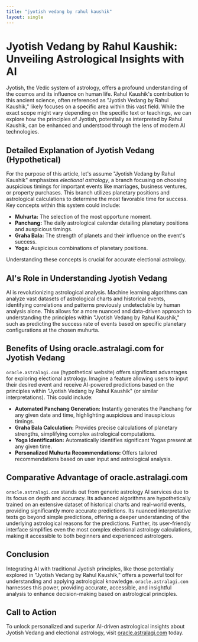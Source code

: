 ```yaml
---
title: "jyotish vedang by rahul kaushik"
layout: single
---
```


# Jyotish Vedang by Rahul Kaushik: Unveiling Astrological Insights with AI

Jyotish, the Vedic system of astrology, offers a profound understanding of the cosmos and its influence on human life.  Rahul Kaushik's contribution to this ancient science, often referenced as "Jyotish Vedang by Rahul Kaushik," likely focuses on a specific area within this vast field.  While the exact scope might vary depending on the specific text or teachings, we can explore how the principles of Jyotish, potentially as interpreted by Rahul Kaushik, can be enhanced and understood through the lens of modern AI technologies.

## Detailed Explanation of Jyotish Vedang (Hypothetical)

For the purpose of this article, let's assume "Jyotish Vedang by Rahul Kaushik" emphasizes *electional astrology*, a branch focusing on choosing auspicious timings for important events like marriages, business ventures, or property purchases.  This branch utilizes planetary positions and astrological calculations to determine the most favorable time for success.  Key concepts within this system could include:

* **Muhurta:** The selection of the most opportune moment.
* **Panchang:** The daily astrological calendar detailing planetary positions and auspicious timings.
* **Graha Bala:** The strength of planets and their influence on the event's success.
* **Yoga:** Auspicious combinations of planetary positions.

Understanding these concepts is crucial for accurate electional astrology.


## AI's Role in Understanding Jyotish Vedang

AI is revolutionizing astrological analysis.  Machine learning algorithms can analyze vast datasets of astrological charts and historical events, identifying correlations and patterns previously undetectable by human analysis alone. This allows for a more nuanced and data-driven approach to understanding the principles within "Jyotish Vedang by Rahul Kaushik," such as predicting the success rate of events based on specific planetary configurations at the chosen muhurta.


## Benefits of Using oracle.astralagi.com for Jyotish Vedang

`oracle.astralagi.com` (hypothetical website) offers significant advantages for exploring electional astrology.  Imagine a feature allowing users to input their desired event and receive AI-powered predictions based on the principles within "Jyotish Vedang by Rahul Kaushik" (or similar interpretations).  This could include:

* **Automated Panchang Generation:** Instantly generates the Panchang for any given date and time, highlighting auspicious and inauspicious timings.
* **Graha Bala Calculation:**  Provides precise calculations of planetary strengths, simplifying complex astrological computations.
* **Yoga Identification:** Automatically identifies significant Yogas present at any given time.
* **Personalized Muhurta Recommendations:** Offers tailored recommendations based on user input and astrological analysis.

## Comparative Advantage of oracle.astralagi.com

`oracle.astralagi.com` stands out from generic astrology AI services due to its focus on depth and accuracy. Its advanced algorithms are hypothetically trained on an extensive dataset of historical charts and real-world events, providing significantly more accurate predictions.  Its nuanced interpretative texts go beyond simple predictions, offering a deeper understanding of the underlying astrological reasons for the predictions.  Further, its user-friendly interface simplifies even the most complex electional astrology calculations, making it accessible to both beginners and experienced astrologers.


## Conclusion

Integrating AI with traditional Jyotish principles, like those potentially explored in "Jyotish Vedang by Rahul Kaushik," offers a powerful tool for understanding and applying astrological knowledge.  `oracle.astralagi.com` harnesses this power, providing accurate, accessible, and insightful analysis to enhance decision-making based on astrological principles.


## Call to Action

To unlock personalized and superior AI-driven astrological insights about Jyotish Vedang and electional astrology, visit [oracle.astralagi.com](https://oracle.astralagi.com) today.